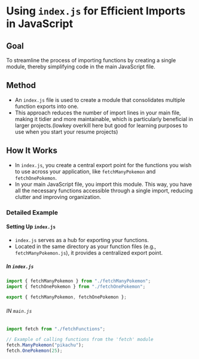 # Using `index.js` for Efficient Imports in JavaScript

## Goal
To streamline the process of importing functions by creating a single module, thereby simplifying code in the main JavaScript file.

## Method
- An `index.js` file is used to create a module that consolidates multiple function exports into one.
- This approach reduces the number of import lines in your main file, making it tidier and more maintainable, which is particularly beneficial in larger projects.(lowkey overkill here but good for learning purposes to use when you start your resume projects)

## How It Works
- In `index.js`, you create a central export point for the functions you wish to use across your application, like `fetchManyPokemon` and `fetchOnePokemon`.
- In your main JavaScript file, you import this module. This way, you have all the necessary functions accessible through a single import, reducing clutter and improving organization.

### Detailed Example

#### Setting Up `index.js`
- `index.js` serves as a hub for exporting your functions.
- Located in the same directory as your function files (e.g., `fetchManyPokemon.js`), it provides a centralized export point.

##### In `index.js`
```javascript
import { fetchManyPokemon } from "./fetchManyPokemon";
import { fetchOnePokemon } from "./fetchOnePokemon";

export { fetchManyPokemon, fetchOnePokemon };
```

###### IN `main.js`
```javascript
import fetch from "./fetchFunctions";

// Example of calling functions from the 'fetch' module
fetch.ManyPokemon("pikachu");
fetch.OnePokemon(25);
